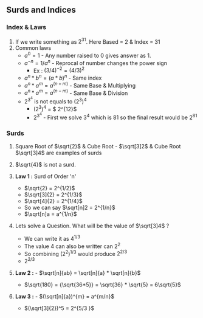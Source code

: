 ## Surds and Indices

### Index & Laws 

1. If we write something as $2^{31}$. Here Based = 2 & Index = 31
2. Common laws
    - $a^0 = 1$ - Any number raised to 0 gives answer as 1.
    - $a^{-n} = 1/a^{n}$ - Reprocal of number changes the power sign
        - Ex : $(3/4)^{-2} = (4/3)^2$
    - $a^n * b^n = (a*b)^n$ - Same index
    - $a^n * a^m = a^{(n+m)}$ - Same Base & Multiplying
    - $a^n * a^m = a^{(n-m)}$ - Same Base & Division
    - $2^{3^4}$ is not equals to (2<sup>3</sup>)<sup>4</sup>
        - (2<sup>3</sup>)<sup>4</sup> = $ 2^{12}$
        - $2^{3^4}$ - First we solve $3^4$ which is 81 so the final result would be $2^{81}$

### Surds

1. Square Root of $\sqrt{2}$ & Cube Root - $\sqrt[3]2$ & Cube Root $\sqrt[3]4$ are examples of surds
1. $\sqrt{4}$ is not a surd.
1. **Law 1 :** Surd of Order 'n'
    - $\sqrt{2} = 2^{1/2}$
    - $\sqrt[3]{2} = 2^{1/3}$
    - $\sqrt[4]{2} = 2^{1/4}$   
    - So we can say $\sqrt[n]2 = 2^{1/n}$
    - $\sqrt[n]a = a^{1/n}$

1. Lets solve a Question. What will be the value of $\sqrt[3]4$ ?
    - We can write it as $4^{1/3}$
    - The value $4$ can also be writter can $2^2$
    - So combining (2<sup>2</sup>)<sup>1/3</sup> would produce $2^{2/3}$
    - $2^{2/3}$

1. **Law 2 :** - $\sqrt[n]{ab} = \sqrt[n]{a} * \sqrt[n]{b}$
    - $\sqrt{180} = {\sqrt{36*5}} = \sqrt{36} * \sqrt{5} = 6\sqrt{5}$
1. **Law 3 :** -  $(\sqrt[n]{a})^{m} = a^{m/n}$
    - $(\sqrt[3]{2})^5 = 2^{5/3 }$
